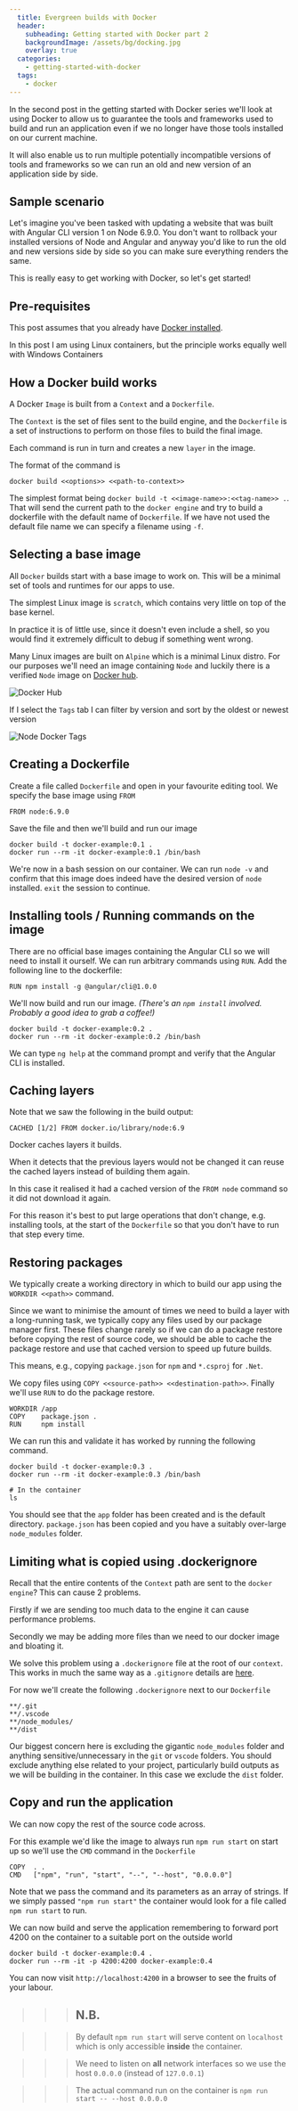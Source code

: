 ```yaml
---
  title: Evergreen builds with Docker
  header:
    subheading: Getting started with Docker part 2
    backgroundImage: /assets/bg/docking.jpg
    overlay: true
  categories:
    - getting-started-with-docker
  tags:
    - docker
---
```


In the second post in the getting started with Docker series we'll look at using Docker to allow us to guarantee the tools and frameworks used to build and run an application even if we no longer have those tools installed on our current machine.

It will also enable us to run multiple potentially incompatible versions of tools and frameworks so we can run an old and new version of an application side by side.

## Sample scenario

Let's imagine you've been tasked with updating a website that was built with Angular CLI version 1 on Node 6.9.0. You don't want to rollback your installed versions of Node and Angular and anyway you'd like to run the old and new versions side by side so you can make sure everything renders the same.

This is really easy to get working with Docker, so let's get started!

## Pre-requisites

This post assumes that you already have [Docker installed](https://docs.docker.com/get-docker/).

In this post I am using Linux containers, but the principle works equally well with Windows Containers

## How a Docker build works

A Docker `Image` is built from a `Context` and a `Dockerfile`.

The `Context` is the set of files sent to the build engine, and the `Dockerfile` is a set of instructions to perform on those files to build the final image.

Each command is run in turn and creates a new `layer` in the image.

The format of the command is 

```
docker build <<options>> <<path-to-context>> 
```

The simplest format being `docker build -t <<image-name>>:<<tag-name>> .`. That will send the current path to the `docker engine` and try to build a dockerfile with the default name of `Dockerfile`. If we have not used the default file name we can specify a filename using `-f`.

## Selecting a base image

All `Docker` builds start with a base image to work on. This will be a minimal set of tools and runtimes for our apps to use.

The simplest Linux image is `scratch`, which contains very little on top of the base kernel.

In practice it is of little use, since it doesn't even include a shell, so you would find it extremely difficult to debug if something went wrong.

Many Linux images are built on `Alpine` which is a minimal Linux distro. For our purposes we'll need an image containing `Node` and luckily there is a verified `Node` image on [Docker hub](https://hub.docker.com).

![Docker Hub](/assets/posts/docker/docker-hub.jpg)

If I select the `Tags` tab I can filter by version and sort by the oldest or newest version

![Node Docker Tags](/assets/posts/docker/node-docker-tags.jpg)

## Creating a Dockerfile

Create a file called `Dockerfile` and open in your favourite editing tool. We specify the base image using `FROM`

```
FROM node:6.9.0
```

Save the file and then we'll build and run our image

```
docker build -t docker-example:0.1 .
docker run --rm -it docker-example:0.1 /bin/bash
```

We're now in a bash session on our container. We can run `node -v` and confirm that this image does indeed have the desired version of `node` installed. `exit` the session to continue.

## Installing tools / Running commands on the image

There are no official base images containing the Angular CLI so we will need to install it ourself. We can run arbitrary commands using `RUN`. Add the following line to the dockerfile:

```
RUN npm install -g @angular/cli@1.0.0
```

We'll now build and run our image. _(There's an `npm install` involved. Probably a good idea to grab a coffee!)_

```
docker build -t docker-example:0.2 .
docker run --rm -it docker-example:0.2 /bin/bash
```

We can type `ng help` at the command prompt and verify that the Angular CLI is installed.

## Caching layers

Note that we saw the following in the build output:

```
CACHED [1/2] FROM docker.io/library/node:6.9
```

Docker caches layers it builds.

When it detects that the previous layers would not be changed it can reuse the cached layers instead of building them again.

In this case it realised it had a cached version of the `FROM node` command so it did not download it again. 

For this reason it's best to put large operations that don't change, e.g. installing tools, at the start of the `Dockerfile` so that you don't have to run that step every time.

## Restoring packages

We typically create a working directory in which to build our app using the `WORKDIR <<path>>` command.
 
Since we want to minimise the amount of times we need to build a layer with a long-running task, we typically copy any files used by our package manager first. These files change rarely so if we can do a package restore before copying the rest of source code, we should be able to cache the package restore and use that cached version to speed up future builds.

This means, e.g., copying `package.json` for `npm` and `*.csproj` for `.Net`.

We copy files using `COPY <<source-path>> <<destination-path>>`. Finally we'll use `RUN` to do the package restore.

```
WORKDIR /app
COPY    package.json .
RUN     npm install
```

We can run this and validate it has worked by running the following command.
```
docker build -t docker-example:0.3 .
docker run --rm -it docker-example:0.3 /bin/bash

# In the container 
ls
```
You should see that the `app` folder has been created and is the default directory. `package.json` has been copied and you have a suitably over-large `node_modules` folder.

## Limiting what is copied using .dockerignore

Recall that the entire contents of the `Context` path are sent to the `docker engine`? This can cause 2 problems.

Firstly if we are sending too much data to the engine it can cause performance problems.

Secondly we may be adding more files than we need to our docker image and bloating it.

We solve this problem using a `.dockerignore` file at the root of our `context`. This works in much the same way as a `.gitignore` details are [here](https://docs.docker.com/engine/reference/builder/#dockerignore-file).

For now we'll create the following `.dockerignore` next to our `Dockerfile`

```
**/.git
**/.vscode
**/node_modules/
**/dist
```

Our biggest concern here is excluding the gigantic `node_modules` folder and anything sensitive/unnecessary in the `git` or `vscode` folders. You should exclude anything else related to your project, particularly build outputs as we will be building in the container. In this case we exclude the `dist` folder.

## Copy and run the application

We can now copy the rest of the source code across.

For this example we'd like the image to always run `npm run start` on start up so we'll use the `CMD` command in the `Dockerfile`

```
COPY  . .
CMD   ["npm", "run", "start", "--", "--host", "0.0.0.0"]
```

Note that we pass the command and its parameters as an array of strings. If we simply passed `"npm run start"` the container would look for a file called `npm run start` to run.

We can now build and serve the application remembering to forward port 4200 on the container to a suitable port on the outside world

```
docker build -t docker-example:0.4 .
docker run --rm -it -p 4200:4200 docker-example:0.4
```

You can now visit `http://localhost:4200` in a browser to see the fruits of your labour.

>>> **N.B.**
>>> --------

>>> By default `npm run start` will serve content on `localhost` which is only accessible **inside** the container.

>>> We need to listen on **all** network interfaces so we use the host `0.0.0.0` (instead of `127.0.0.1`)

>>> The actual command run on the container is `npm run start -- --host 0.0.0.0` 